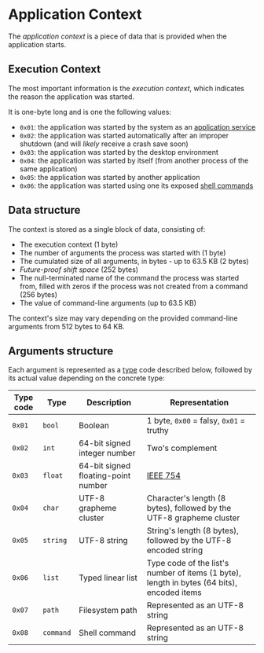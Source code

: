 # Application Context

The _application context_ is a piece of data that is provided when the application starts.

## Execution Context

The most important information is the _execution context_, which indicates the reason the application was started.

It is one-byte long and is one the following values:

* `0x01`: the application was started by the system as an [application service](../../concepts/applications.md#services)
* `0x02`: the application was started automatically after an improper shutdown (and will *likely* receive a crash save soon)
* `0x03`: the application was started by the desktop environment
* `0x04`: the application was started by itself (from another process of the same application)
* `0x05`: the application was started by another application
* `0x06`: the application was started using one its exposed [shell commands](../../concepts/applications.md#commands)

## Data structure

The context is stored as a single block of data, consisting of:

* The execution context (1 byte)
* The number of arguments the process was started with (1 byte)
* The cumulated size of all arguments, in bytes - up to 63.5 KB (2 bytes)
* _Future-proof shift space_ (252 bytes)
* The null-terminated name of the command the process was started from, filled with zeros if the process was not created from a command (256 bytes)
* The value of command-line arguments (up to 63.5 KB)

The context's size may vary depending on the provided command-line arguments from 512 bytes to 64 KB.

## Arguments structure

Each argument is represented as a [type](../shell-scripting.md#value-types) code described below, followed by its actual value depending on the concrete type:

| Type code | Type      | Description                         | Representation                                                                             |
| --------- | --------- | ----------------------------------- | ------------------------------------------------------------------------------------------ |
| `0x01`    | `bool`    | Boolean                             | 1 byte, `0x00` = falsy, `0x01` = truthy                                                    |
| `0x02`    | `int`     | 64-bit signed integer number        | Two's complement                                                                           |
| `0x03`    | `float`   | 64-bit signed floating-point number | [IEEE 754](https://standards.ieee.org/standard/754-2019.html)                              |
| `0x04`    | `char`    | UTF-8 grapheme cluster              | Character's length (8 bytes), followed by the UTF-8 grapheme cluster                       |
| `0x05`    | `string`  | UTF-8 string                        | String's length (8 bytes), followed by the UTF-8 encoded string                            |
| `0x06`    | `list`    | Typed linear list                   | Type code of the list's number of items (1 byte), length in bytes (64 bits), encoded items |
| `0x07`    | `path`    | Filesystem path                     | Represented as an UTF-8 string                                                             |
| `0x08`    | `command` | Shell command                       | Represented as an UTF-8 string                                                             |
